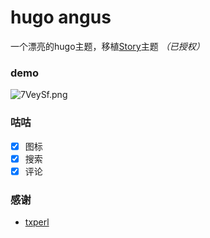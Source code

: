 # hugo angus
一个漂亮的hugo主题，移植[Story](https://github.com/txperl/Story-for-Typecho)主题 *（已授权）*

### demo

![7VeySf.png](https://s4.ax1x.com/2022/01/10/7VeySf.png)

### 咕咕

  - [x] 图标
  - [x] 搜索
  - [x] 评论

### 感谢

+ [txperl](https://github.com/txperl)